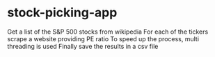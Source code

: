 # stock-picking-app
Get a list of the S&P 500 stocks from wikipedia
For each of the tickers scrape a website providing PE ratio
To speed up the process, multi threading is used
Finally save the results in a csv file
